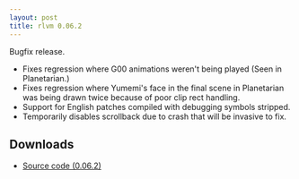 ```yaml
---
layout: post
title: rlvm 0.06.2
---
```


Bugfix release.

- Fixes regression where G00 animations weren't being played (Seen in
  Planetarian.)
- Fixes regression where Yumemi's face in the final scene in Planetarian
  was being drawn twice because of poor clip rect handling.
- Support for English patches compiled with debugging symbols stripped.
- Temporarily disables scrollback due to crash that will be invasive to
  fix.

<h2>Downloads</h2>
<ul>
  <li class="sourceicon">
    <a href="http://github.com/eglaysher/rlvm/tarball/release-0.06.2"
       onClick="pageTracker._trackEvent('Download', 'source-0.6.2');">
      Source code (0.06.2)
    </a>
  </li>
</ul>
